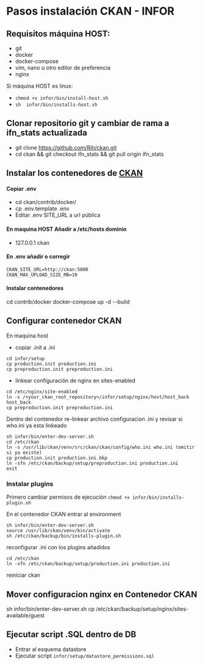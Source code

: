 # Pasos instalación CKAN - INFOR

## Requisitos máquina HOST:
- git
- docker
- docker-compose
- vim, nano u otro editor de preferencia
- nginx

Si máquina HOST es linux:
- ```chmod +x infor/bin/install-host.sh```
- ```sh  infor/bin/installs-host.sh ```

## Clonar repositorio git y cambiar de rama a ifn_stats actualizada
- git clone https://github.com/Rih/ckan.git
- cd ckan && git checkout ifn_stats && git pull origin ifn_stats

## Instalar los contenedores de [CKAN](https://docs.ckan.org/en/2.9/maintaining/installing/install-from-docker-compose.html)
#### Copiar .env
* cd ckan/contrib/docker/
* cp .env.template .env
* Editar .env SITE_URL a url pública
#### En maquina HOST Añadir a /etc/hosts dominio
* 127.0.0.1 ckan

#### En .env añadir o corregir
```
CKAN_SITE_URL=http://ckan:5000
CKAN_MAX_UPLOAD_SIZE_MB=10
```

#### Instalar contenedores
cd contrib/docker
docker-compose up -d --build

## Configurar contenedor CKAN

En maquina host
- copiar .init a .ini

```
cd infor/setup
cp production.init production.ini
cp preproduction.init preproduction.ini
```

- linkear configuración de nginx en sites-enabled
```
cd /etc/nginx/site-enabled
ln -s /<your_ckan_root_repository>/infor/setup/nginx/host/host_back host_back
cp preproduction.init preproduction.ini
```

Dentro del contenedor re-linkear archivo configuracion .ini y revisar si who.ini ya esta linkeado

```
sh infor/bin/enter-dev-server.sh
cd /etc/ckan
ln -s /usr/lib/ckan/venv/src/ckan/ckan/config/who.ini who.ini (omitir si ya existe)
cp production.init production.ini.bkp
ln -sfn /etc/ckan/backup/setup/preproduction.ini production.ini
exit
```

 ### Instalar plugins
Primero cambiar permisos de ejecución
 ```chmod +x infor/bin/installs-plugin.sh```

En el contenedor CKAN entrar al environment
 ```
sh infor/bin/enter-dev-server.sh
source /usr/lib/ckan/venv/bin/activate
sh /etc/ckan/backup/bin/installs-plugin.sh
```

reconfigurar .ini con los plugins añadidos

```
cd /etc/ckan
ln -sfn /etc/ckan/backup/setup/production.ini production.ini
```

reiniciar ckan


## Mover configuracion nginx en Contenedor CKAN
sh infor/bin/enter-dev-server.sh
cp /etc/ckan/backup/setup/nginx/sites-available/guest

## Ejecutar script .SQL dentro de DB
- Entrar al esquema datastore
- Ejecutar script
```infor/setup/datastore_permissions.sql```
